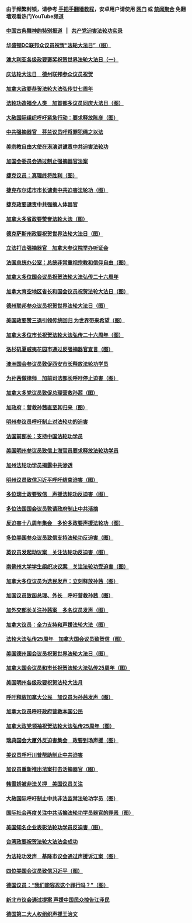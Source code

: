 #### 由于频繁封锁，请参考 [手把手翻墙教程](https://github.com/gfw-breaker/guides/wiki/)，安卓用户请使用 [网门](https://github.com/gfw-breaker/bn-android/blob/master/ogate.md?t=05280827?t=05280810?t=05280808?t=05280801) 或 [禁闻聚合](https://github.com/gfw-breaker/bn-android) 免翻墙观看热门YouTube频道 

#### [中国古典舞神韵特别报道](shenyun.md?t=05280827?t=05280810?t=05280808?t=05280801) &nbsp;&nbsp;|&nbsp;&nbsp; [共产党迫害法轮功实录](https://github.com/gfw-breaker/mh-news/)  

#### [华盛顿DC联邦众议员祝贺“法轮大法日”（图）](../pages/140/387526.md?t=05280827?t=05280810?t=05280808?t=05280801) 

#### [澳大利亚各级政要褒奖祝贺世界法轮大法日（一）](../pages/140/387373.md?t=05280827?t=05280810?t=05280808?t=05280801) 

#### [庆法轮大法日　德州联邦参众议员祝贺](../pages/140/387359.md?t=05280827?t=05280810?t=05280808?t=05280801) 

#### [加拿大政要恭贺法轮大法弘传廿七周年](../pages/140/387296.md?t=05280827?t=05280810?t=05280808?t=05280801) 

#### [法轮功造福全人类　加首都多议员同庆大法日（图）](../pages/140/386620.md?t=05280827?t=05280810?t=05280808?t=05280801) 

#### [大赦国际组织呼吁紧急行动：要求释放陈彦（图）](../pages/140/385842.md?t=05280827?t=05280810?t=05280808?t=05280801) 

#### [中共强摘器官　芬兰议员吁将罪犯绳之以法](../pages/140/384647.md?t=05280827?t=05280810?t=05280808?t=05280801) 

#### [美宗教自由大使在港演讲谴责中共迫害法轮功](../pages/140/383666.md?t=05280827?t=05280810?t=05280808?t=05280801) 

#### [加国会委员会通过制止强摘器官法案](../pages/140/383384.md?t=05280827?t=05280810?t=05280808?t=05280801) 

#### [捷克议员：真理终将胜利（图）](../pages/140/375164.md?t=05280827?t=05280810?t=05280808?t=05280801) 

#### [捷克布尔诺市市长谴责中共迫害法轮功（图）](../pages/140/372488.md?t=05280827?t=05280810?t=05280808?t=05280801) 

#### [捷克政要谴责中共强摘人体器官](../pages/140/372064.md?t=05280827?t=05280810?t=05280808?t=05280801) 

#### [加拿大多省政要赞誉法轮大法（图）](../pages/140/368182.md?t=05280827?t=05280810?t=05280808?t=05280801) 

#### [德克萨斯州政要祝贺世界法轮大法日（图）](../pages/140/368168.md?t=05280827?t=05280810?t=05280808?t=05280801) 

#### [立法打击强摘器官　加拿大参议院举办听证会](../pages/140/368073.md?t=05280827?t=05280810?t=05280808?t=05280801) 

#### [法国总统办公室：总统非常重视宗教和信仰自由（图）](../pages/140/366732.md?t=05280827?t=05280810?t=05280808?t=05280801) 

#### [加拿大多位国会议员祝贺法轮大法弘传二十六周年](../pages/140/366197.md?t=05280827?t=05280810?t=05280808?t=05280801) 

#### [加拿大育空地区省长和国会议员祝贺法轮大法日（图）](../pages/140/366153.md?t=05280827?t=05280810?t=05280808?t=05280801) 

#### [德州联邦参众议员祝贺世界法轮大法日（图）](../pages/140/366155.md?t=05280827?t=05280810?t=05280808?t=05280801) 

#### [美国政要赞三退引领传统回归  为世界带来希望（图）](../pages/140/366061.md?t=05280827?t=05280810?t=05280808?t=05280801) 

#### [加拿大多位市长祝贺法轮大法弘传二十六周年（图）](../pages/140/365662.md?t=05280827?t=05280810?t=05280808?t=05280801) 

#### [洛杉矶夏威夷花园市通过反强摘器官宣言（图）](../pages/140/363015.md?t=05280827?t=05280810?t=05280808?t=05280801) 

#### [澳洲国会参议员敦促西安市长释放法轮功学员](../pages/140/359317.md?t=05280827?t=05280810?t=05280808?t=05280801) 

#### [为孙茜做律师　加前司法部长呼吁停止迫害（图）](../pages/140/357409.md?t=05280827?t=05280810?t=05280808?t=05280801) 

#### [加拿大多党议员敦促总理营救孙茜（图）](../pages/140/356609.md?t=05280827?t=05280810?t=05280808?t=05280801) 

#### [加政府：营救孙茜直至其归来（图）](../pages/140/356085.md?t=05280827?t=05280810?t=05280808?t=05280801) 

#### [明州参议员呼吁制止对法轮功的迫害](../pages/140/355782.md?t=05280827?t=05280810?t=05280808?t=05280801) 

#### [法国前部长：支持中国法轮功学员](../pages/140/355533.md?t=05280827?t=05280810?t=05280808?t=05280801) 

#### [美国明州参议员致信上海官员要求释放法轮功学员](../pages/140/353946.md?t=05280827?t=05280810?t=05280808?t=05280801) 

#### [加州法轮功学员揭露中共渗透](../pages/140/353810.md?t=05280827?t=05280810?t=05280808?t=05280801) 

#### [明州议员致信习近平呼吁结束迫害（图）](../pages/140/352022.md?t=05280827?t=05280810?t=05280808?t=05280801) 

#### [多位瑞士政要致信　声援法轮功反迫害（图）](../pages/140/351582.md?t=05280827?t=05280810?t=05280808?t=05280801) 

#### [多位法国国会议员敦请政府制止中共活摘](../pages/140/351586.md?t=05280827?t=05280810?t=05280808?t=05280801) 

#### [反迫害十八周年集会　多伦多政要声援法轮功（图）](../pages/140/351530.md?t=05280827?t=05280810?t=05280808?t=05280801) 

#### [多位美国参众议员致信支持法轮功反迫害（图）](../pages/140/351535.md?t=05280827?t=05280810?t=05280808?t=05280801) 

#### [英议员发起动议案　关注法轮功反迫害（图）](../pages/140/351176.md?t=05280827?t=05280810?t=05280808?t=05280801) 

#### [南佛州大学学生组织决议案　关注法轮功受迫害（图）](../pages/140/350856.md?t=05280827?t=05280810?t=05280808?t=05280801) 

#### [加拿大多位议员为选民发声：立刻释放孙茜（图）](../pages/140/350197.md?t=05280827?t=05280810?t=05280808?t=05280801) 

#### [加国议员致函总理、外长　呼吁营救孙茜（图）](../pages/140/349940.md?t=05280827?t=05280810?t=05280808?t=05280801) 

#### [加外交部长关注孙茜案　多名议员发声（图）](../pages/140/348619.md?t=05280827?t=05280810?t=05280808?t=05280801) 

#### [加拿大议员：全力支持和声援法轮大法（图）](../pages/140/348617.md?t=05280827?t=05280810?t=05280808?t=05280801) 

#### [法轮大法弘传25周年　加拿大国会议员致贺信（图）](../pages/140/348526.md?t=05280827?t=05280810?t=05280808?t=05280801) 

#### [美国德州国会议员祝贺世界法轮大法日（图）](../pages/140/348211.md?t=05280827?t=05280810?t=05280808?t=05280801) 

#### [加拿大国会议员和市长祝贺法轮大法弘传25周年（图）](../pages/140/347896.md?t=05280827?t=05280810?t=05280808?t=05280801) 

#### [美国明州各级政要祝贺法轮大法月](../pages/140/347662.md?t=05280827?t=05280810?t=05280808?t=05280801) 

#### [呼吁释放加拿大公民　加议员为孙茜发声（图）](../pages/140/347645.md?t=05280827?t=05280810?t=05280808?t=05280801) 

#### [加拿大议员呼吁政府营救本国公民](../pages/140/346803.md?t=05280827?t=05280810?t=05280808?t=05280801) 

#### [加拿大政党领袖祝贺法轮大法弘传25周年（图）](../pages/140/346798.md?t=05280827?t=05280810?t=05280808?t=05280801) 

#### [瑞典国会大厦外反迫害集会　政要到场声援（图）](../pages/140/346802.md?t=05280827?t=05280810?t=05280808?t=05280801) 

#### [美议员呼吁川普帮助制止中共迫害](../pages/140/345583.md?t=05280827?t=05280810?t=05280808?t=05280801) 

#### [加议员重新推出法案打击活摘器官（图）](../pages/140/345324.md?t=05280827?t=05280810?t=05280808?t=05280801) 

#### [韩雪娇被非法关押　美国议员关注](../pages/140/344391.md?t=05280827?t=05280810?t=05280808?t=05280801) 

#### [大赦国际呼吁制止中共非法监禁法轮功学员（图）](../pages/140/343541.md?t=05280827?t=05280810?t=05280808?t=05280801) 

#### [国际社会再度关注中共活摘法轮功学员器官的罪恶（图）](../pages/140/343083.md?t=05280827?t=05280810?t=05280808?t=05280801) 

#### [美国知名企业表彰法轮功学员反迫害（图）](../pages/140/339658.md?t=05280827?t=05280810?t=05280808?t=05280801) 

#### [台湾政要祝贺法轮大法法会成功](../pages/140/338527.md?t=05280827?t=05280810?t=05280808?t=05280801) 

#### [为法轮功发声　基隆市议会通过声援诉江案（图）](../pages/140/338465.md?t=05280827?t=05280810?t=05280808?t=05280801) 

#### [四位美国会议员致信习近平（图）](../pages/140/337263.md?t=05280827?t=05280810?t=05280808?t=05280801) 

#### [德国议员：“我们能容忍这个罪行吗？”（图）](../pages/140/337008.md?t=05280827?t=05280810?t=05280808?t=05280801) 

#### [新北市议会通过提案 声援中国民众控告江泽民](../pages/140/336623.md?t=05280827?t=05280810?t=05280808?t=05280801) 

#### [德国第二大人权组织声援王治文](../pages/140/333590.md?t=05280827?t=05280810?t=05280808?t=05280801) 

